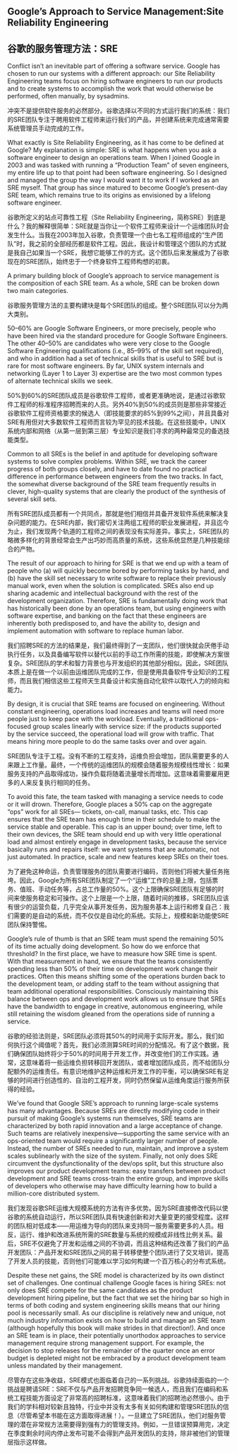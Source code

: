 ## **Google’s Approach to Service Management:Site Reliability Engineering**

## **谷歌的服务管理方法：SRE**

Conflict isn’t an inevitable part of offering a software service. Google has chosen to run our systems with a different approach: our Site Reliability Engineering teams focus on hiring software engineers to run our products and to create systems to accomplish the work that would otherwise be performed, often manually, by sysadmins.

冲突不是提供软件服务的必然部分。谷歌选择以不同的方式运行我们的系统：我们的SRE团队专注于聘用软件工程师来运行我们的产品，并创建系统来完成通常需要系统管理员手动完成的工作。

What exactly is Site Reliability Engineering, as it has come to be defined at Google? My explanation is simple: SRE is what happens when you ask a software engineer to design an operations team. When I joined Google in 2003 and was tasked with running a “Production Team” of seven engineers, my entire life up to that point had been software engineering. So I designed and managed the group the way I would want it to work if I worked as an SRE myself. That group has since matured to become Google’s present-day SRE team, which remains true to its origins as envisioned by a lifelong software engineer.

谷歌所定义的站点可靠性工程（Site Reliability Engineering，简称SRE）到底是什么？我的解释很简单：SRE就是当你让一个软件工程师来设计一个运维团队时会发生什么。当我在2003年加入谷歌，负责管理一个由七名工程师组成的“生产团队”时，我之前的全部经历都是软件工程。因此，我设计和管理这个团队的方式就是我自己如果当一个SRE，我想它能够工作的方式。这个团队后来发展成为了谷歌现在的SRE团队，始终忠于一个终身软件工程师构想的初衷。

A primary building block of Google’s approach to service management is the composition of each SRE team. As a whole, SRE can be broken down two main categories.

谷歌服务管理方法的主要构建块是每个SRE团队的组成。整个SRE团队可以分为两大类别。

50–60% are Google Software Engineers, or more precisely, people who have been hired via the standard procedure for Google Software Engineers. The other 40–50% are candidates who were very close to the Google Software Engineering qualifications (i.e., 85–99% of the skill set required), and who in addition had a set of technical skills that is useful to SRE but is rare for most software engineers. By far, UNIX system internals and networking (Layer 1 to Layer 3) expertise are the two most common types of alternate technical skills we seek.

50%到60%的SRE团队成员是谷歌软件工程师，或者更准确地说，是通过谷歌软件工程师的标准程序招聘而来的人员。另外40%到50%的成员则是那些非常接近谷歌软件工程师资格要求的候选人（即技能要求的85%到99%之间），并且具备对SRE有用但对大多数软件工程师而言较为罕见的技术技能。在这些技能中，UNIX系统内部和网络（从第一层到第三层）专业知识是我们寻求的两种最常见的备选技能类型。

Common to all SREs is the belief in and aptitude for developing software systems to solve complex problems. Within SRE, we track the career progress of both groups closely, and have to date found no practical difference in performance between engineers from the two tracks. In fact, the somewhat diverse background of the SRE team frequently results in clever, high-quality systems that are clearly the product of the synthesis of several skill sets.

所有SRE团队成员都有一个共同点，那就是他们相信并具备开发软件系统来解决复杂问题的能力。在SRE内部，我们密切关注两组工程师的职业发展进程，并且迄今为止，我们发现两个轨道的工程师之间的表现没有实际差异。事实上，SRE团队的略微多样化的背景经常会生产出巧妙而高质量的系统，这些系统显然是几种技能综合的产物。

The result of our approach to hiring for SRE is that we end up with a team of people who (a) will quickly become bored by performing tasks by hand, and (b) have the skill set necessary to write software to replace their previously manual work, even when the solution is complicated. SREs also end up sharing academic and intellectual background with the rest of the development organization. Therefore, SRE is fundamentally doing work that has historically been done by an operations team, but using engineers with software expertise, and banking on the fact that these engineers are inherently both predisposed to, and have the ability to, design and implement automation with software to replace human labor.

我们招聘SRE的方法的结果是，我们最终得到了一支团队，他们很快就会厌倦手动执行任务，以及具备编写软件以替代以前的手动工作所需的技能，即使解决方案很复杂。SRE团队的学术和智力背景也与开发组织的其他部分相似。因此，SRE团队本质上是在做一个以前由运维团队完成的工作，但是使用具备软件专业知识的工程师，而且我们相信这些工程师天生具备设计和实施自动化软件以取代人力的倾向和能力。

By design, it is crucial that SRE teams are focused on engineering. Without constant engineering, operations load increases and teams will need more people just to keep pace with the workload. Eventually, a traditional ops-focused group scales linearly with service size: if the products supported by the service succeed, the operational load will grow with traffic. That means hiring more people to do the same tasks over and over again.

SRE团队专注于工程。没有不断的工程支持，运维负担会增加，团队需要更多的人来跟上工作量。最终，一个传统的运维团队的规模会随着服务规模线性增长：如果服务支持的产品取得成功，操作负载将随着流量增长而增加。这意味着需要雇用更多的人来反复执行相同的任务。

To avoid this fate, the team tasked with managing a service needs to code or it will drown. Therefore, Google places a 50% cap on the aggregate “ops” work for all SREs— tickets, on-call, manual tasks, etc. This cap ensures that the SRE team has enough time in their schedule to make the service stable and operable. This cap is an upper bound; over time, left to their own devices, the SRE team should end up with very little operational load and almost entirely engage in development tasks, because the service basically runs and repairs itself: we want systems that are automatic, not just automated. In practice, scale and new features keep SREs on their toes.

为了避免这种命运，负责管理服务的团队需要进行编码，否则他们将被大量任务拖垮。因此，Google为所有SRE团队制定了一个“运维”工作的总量上限，包括票务、值班、手动任务等，占总工作量的50%。这个上限确保SRE团队有足够的时间来使服务稳定和可操作。这个上限是一个上限，随着时间的推移，SRE团队应该有很少的运营负载，几乎完全从事开发任务，因为服务基本上运行和修复自己：我们需要的是自动的系统，而不仅仅是自动化的系统。实际上，规模和新功能使SRE团队保持警惕。

Google’s rule of thumb is that an SRE team must spend the remaining 50% of its time actually doing development. So how do we enforce that threshold? In the first place, we have to measure how SRE time is spent. With that measurement in hand, we ensure that the teams consistently spending less than 50% of their time on development work change their practices. Often this means shifting some of the operations burden back to the development team, or adding staff to the team without assigning that team additional operational responsibilities. Consciously maintaining this balance between ops and development work allows us to ensure that SREs have the bandwidth to engage in creative, autonomous engineering, while still retaining the wisdom gleaned from the operations side of running a service.

谷歌的经验法则是，SRE团队必须将其50%的时间用于实际开发。那么，我们如何执行这个阈值呢？首先，我们必须测算SRE时间的分配情况。有了这个数据，我们确保团队始终将少于50%的时间用于开发工作，并改变他们的工作实践。通常，这意味着将一些运维负担转移回开发团队，或者增加团队成员，而不给团队分配额外的运维责任。有意识地维护这种运维和开发工作的平衡，可以确保SRE有足够的时间进行创造性的、自治的工程开发，同时仍然保留从运维角度运行服务所获得的经验。

We’ve found that Google SRE’s approach to running large-scale systems has many advantages. Because SREs are directly modifying code in their pursuit of making Google’s systems run themselves, SRE teams are characterized by both rapid innovation and a large acceptance of change. Such teams are relatively inexpensive—supporting the same service with an ops-oriented team would require a significantly larger number of people. Instead, the number of SREs needed to run, maintain, and improve a system scales sublinearly with the size of the system. Finally, not only does SRE circumvent the dysfunctionality of the dev/ops split, but this structure also improves our product development teams: easy transfers between product development and SRE teams cross-train the entire group, and improve skills of developers who otherwise may have difficulty learning how to build a million-core distributed system.

我们发现谷歌SRE运维大规模系统的方法有许多优势。因为SRE直接修改代码以使谷歌的系统自动运行，所以SRE团队具有快速创新和对大量变更的接受程度。这样的团队相对低成本——用运维为导向的团队来支持同一服务需要更多的人员。相反，运行、维护和改进系统所需的SRE数量与系统的规模成非线性比例关系。最后，SRE不仅避免了开发和运维之间的不协调，而且这种结构还改善了我们的产品开发团队：产品开发和SRE团队之间的易于转移使整个团队进行了交叉培训，提高了开发人员的技能，否则他们可能难以学习如何构建一个百万核心的分布式系统。

Despite these net gains, the SRE model is characterized by its own distinct set of challenges. One continual challenge Google faces is hiring SREs: not only does SRE compete for the same candidates as the product development hiring pipeline, but the fact that we set the hiring bar so high in terms of both coding and system engineering skills means that our hiring pool is necessarily small. As our discipline is relatively new and unique, not much industry information exists on how to build and manage an SRE team (although hopefully this book will make strides in that direction!). And once an SRE team is in place, their potentially unorthodox approaches to service management require strong management support. For example, the decision to stop releases for the remainder of the quarter once an error budget is depleted might not be embraced by a product development team unless mandated by their management.

尽管存在这些净收益，SRE模式也面临着自己的一系列挑战。谷歌持续面临的一个挑战是聘请SRE：SRE不仅与产品开发招聘竞争同一候选人，而且我们在编码和系统工程技能方面设定了非常高的招聘标准，这意味着我们的招聘池必然很小。由于我们的学科相对较新且独特，行业中并没有太多有关如何构建和管理SRE团队的信息（尽管希望本书能在这方面取得进展！）。一旦建立了SRE团队，他们对服务管理的潜在非常规方法需要得到强有力的管理支持。例如，一旦错误预算用完，决定在季度剩余时间内停止发布可能不会得到产品开发团队的支持，除非被他们的管理层指示这样做。
